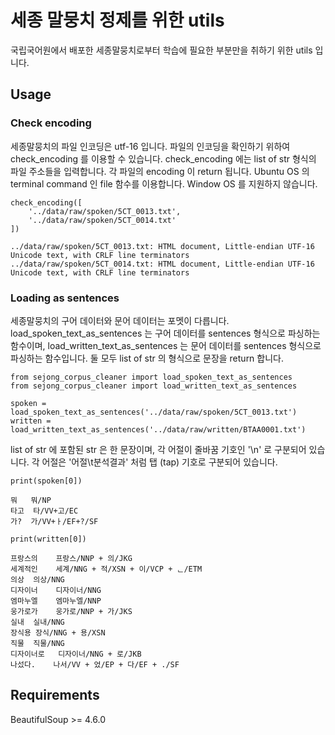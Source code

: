 # 세종 말뭉치 정제를 위한 utils

국립국어원에서 배포한 세종말뭉치로부터 학습에 필요한 부분만을 취하기 위한 utils 입니다.

## Usage

### Check encoding

세종말뭉치의 파일 인코딩은 utf-16 입니다. 파일의 인코딩을 확인하기 위하여 check_encoding 를 이용할 수 있습니다. check_encoding 에는 list of str 형식의 파일 주소들을 입력합니다. 각 파일의 encoding 이 return 됩니다. Ubuntu OS 의 terminal command 인 file 함수를 이용합니다. Window OS 를 지원하지 않습니다.

    check_encoding([
        '../data/raw/spoken/5CT_0013.txt',
        '../data/raw/spoken/5CT_0014.txt'
    ])

    ../data/raw/spoken/5CT_0013.txt: HTML document, Little-endian UTF-16 Unicode text, with CRLF line terminators
    ../data/raw/spoken/5CT_0014.txt: HTML document, Little-endian UTF-16 Unicode text, with CRLF line terminators

### Loading as sentences

세종말뭉치의 구어 데이터와 문어 데이터는 포멧이 다릅니다. load_spoken_text_as_sentences 는 구어 데이터를 sentences 형식으로 파싱하는 함수이며, load_written_text_as_sentences 는 문어 데이터를 sentences 형식으로 파싱하는 함수입니다. 둘 모두 list of str 의 형식으로 문장을 return 합니다.

    from sejong_corpus_cleaner import load_spoken_text_as_sentences
    from sejong_corpus_cleaner import load_written_text_as_sentences

    spoken = load_spoken_text_as_sentences('../data/raw/spoken/5CT_0013.txt')
    written = load_written_text_as_sentences('../data/raw/written/BTAA0001.txt')

list of str 에 포함된 str 은 한 문장이며, 각 어절이 줄바꿈 기호인 '\n' 로 구분되어 있습니다. 각 어절은 '어절\t분석결과' 처럼 탭 (tap) 기호로 구분되어 있습니다.

    print(spoken[0])

    뭐	뭐/NP
    타고	타/VV+고/EC
    가?	가/VV+ㅏ/EF+?/SF

    print(written[0])

    프랑스의	프랑스/NNP + 의/JKG
    세계적인	세계/NNG + 적/XSN + 이/VCP + ᆫ/ETM
    의상	의상/NNG
    디자이너	디자이너/NNG
    엠마누엘	엠마누엘/NNP
    웅가로가	웅가로/NNP + 가/JKS
    실내	실내/NNG
    장식용	장식/NNG + 용/XSN
    직물	직물/NNG
    디자이너로	디자이너/NNG + 로/JKB
    나섰다.	나서/VV + 었/EP + 다/EF + ./SF

## Requirements

BeautifulSoup >= 4.6.0
